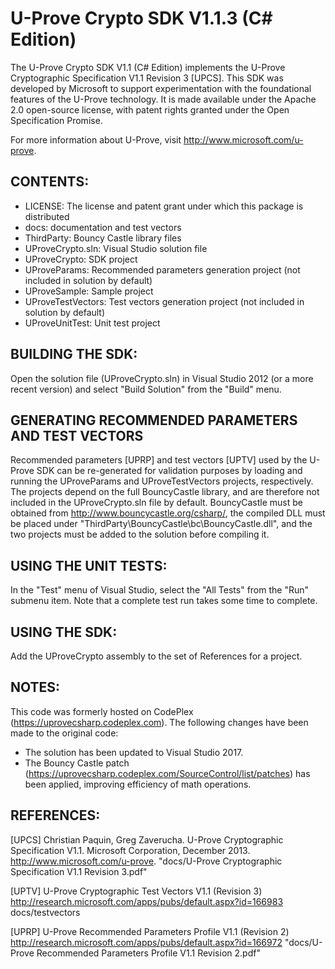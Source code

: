 U-Prove Crypto SDK V1.1.3 (C# Edition)
======================================

The U-Prove Crypto SDK V1.1 (C# Edition) implements the U-Prove Cryptographic
Specification V1.1 Revision 3 [UPCS]. This SDK was developed by Microsoft to
support experimentation with the foundational features of the U-Prove technology.
It is made available under the Apache 2.0 open-source license, with patent
rights granted under the Open Specification Promise.

For more information about U-Prove, visit http://www.microsoft.com/u-prove.


CONTENTS:
---------

 - LICENSE: The license and patent grant under which this package is distributed
 - docs\: documentation and test vectors
 - ThirdParty\: Bouncy Castle library files
 - UProveCrypto.sln: Visual Studio solution file
 - UProveCrypto\: SDK project
 - UProveParams\: Recommended parameters generation project (not included in
                  solution by default)
 - UProveSample\: Sample project
 - UProveTestVectors\: Test vectors generation project (not included in
                       solution by default)
 - UProveUnitTest\: Unit test project


BUILDING THE SDK:
-----------------

Open the solution file (UProveCrypto.sln) in Visual Studio 2012 (or a more recent
version) and select "Build Solution" from the "Build" menu.


GENERATING RECOMMENDED PARAMETERS AND TEST VECTORS
--------------------------------------------------

Recommended parameters [UPRP] and test vectors [UPTV] used by the U-Prove SDK 
can be re-generated for validation purposes by loading and running the UProveParams
and UProveTestVectors projects, respectively. The projects depend on the full
BouncyCastle library, and are therefore not included in the UProveCrypto.sln file
by default. BouncyCastle must be obtained from 
http://www.bouncycastle.org/csharp/, the compiled DLL must be placed under
"ThirdParty\BouncyCastle\bc\BouncyCastle.dll", and the two projects must be added
to the solution before compiling it.

USING THE UNIT TESTS:
---------------------

In the "Test" menu of Visual Studio, select the "All Tests"
from the "Run" submenu item. Note that a complete test run takes some
time to complete.


USING THE SDK:
--------------

Add the UProveCrypto assembly to the set of References for a project.

NOTES:
------

This code was formerly hosted on CodePlex (https://uprovecsharp.codeplex.com).
The following changes have been made to the original code:
 - The solution has been updated to Visual Studio 2017.
 - The Bouncy Castle patch (https://uprovecsharp.codeplex.com/SourceControl/list/patches)
   has been applied, improving efficiency of math operations.

REFERENCES:
-----------

[UPCS]    Christian Paquin, Greg Zaverucha. U-Prove Cryptographic Specification V1.1.
          Microsoft Corporation, December 2013. http://www.microsoft.com/u-prove.
	  "docs/U-Prove Cryptographic Specification V1.1 Revision 3.pdf"

[UPTV]	  U-Prove Cryptographic Test Vectors V1.1 (Revision 3)
          http://research.microsoft.com/apps/pubs/default.aspx?id=166983
	  docs/testvectors

[UPRP]    U-Prove Recommended Parameters Profile V1.1 (Revision 2)
          http://research.microsoft.com/apps/pubs/default.aspx?id=166972
	  "docs/U-Prove Recommended Parameters Profile V1.1 Revision 2.pdf"
